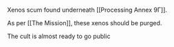 Xenos scum found underneath [[Processing Annex 9Γ]].

As per [[The Mission]], these xenos should be purged.

The cult is almost ready to go public